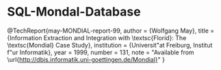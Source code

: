 # SQL-Mondal-Database

@TechReport{may-MONDIAL-report-99,
author = {Wolfgang May},
title = {Information Extraction and Integration with \textsc{Florid}:
The \textsc{Mondial} Case Study},
institution = {Universit\"at Freiburg, Institut f\"ur Informatik},
year = 1999,
number = 131,
note = "Available from
\url{http://dbis.informatik.uni-goettingen.de/Mondial}"
}
